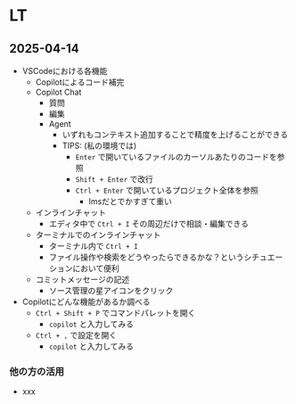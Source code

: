 # LT

## 2025-04-14

- VSCodeにおける各機能
  - Copilotによるコード補完
  - Copilot Chat
    - 質問
    - 編集
    - Agent
      - いずれもコンテキスト追加することで精度を上げることができる
      - TIPS: (私の環境では)
        - `Enter` で開いているファイルのカーソルあたりのコードを参照
        - `Shift + Enter` で改行
        - `Ctrl + Enter` で開いているプロジェクト全体を参照
          - lmsだとでかすぎて重い
  - インラインチャット
    - エディタ中で `Ctrl + I` その周辺だけで相談・編集できる
  - ターミナルでのインラインチャット
    - ターミナル内で `Ctrl + I`
    - ファイル操作や検索をどうやったらできるかな？というシチュエーションにおいて便利
  - コミットメッセージの記述
    - ソース管理の星アイコンをクリック
- Copilotにどんな機能があるか調べる
  - `Ctrl + Shift + P` でコマンドパレットを開く
    - `copilot` と入力してみる
  - `Ctrl + ,` で設定を開く
    - `copilot` と入力してみる

### 他の方の活用

- xxx
